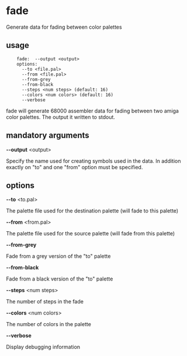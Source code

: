 fade
====

Generate data for fading between color palettes

usage
-----
```
    fade:  --output <output>
    options:
      --to <file.pal>
      --from <file.pal>
      --from-grey
      --from-black
      --steps <num steps> (default: 16)
      --colors <num colors> (default: 16)
      --verbose
```

fade will generate 68000 assembler data for fading between two amiga color palettes. The output it written to stdout.

mandatory arguments
-------------------
**--output** &lt;output>

Specify the name used for creating symbols used in the data. In addition exactly on "to" and one "from" option must be specified.

options
-------

**--to** &lt;to.pal>

The palette file used for the destination palette (will fade to this palette)

**--from** &lt;from.pal>

The palette file used for the source palette (will fade from this palette)

**--from-grey**

Fade from a grey version of the "to" palette

**--from-black**

Fade from a black version of the "to" palette

**--steps** &lt;num steps>

The number of steps in the fade

**--colors** &lt;num colors>

The number of colors in the palette

**--verbose**

Display debugging information
